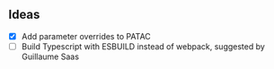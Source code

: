 ## Ideas
- [x] Add parameter overrides to PATAC
- [ ] Build Typescript with ESBUILD instead of webpack, suggested by Guillaume Saas